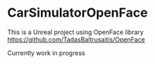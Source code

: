 # CarSimulatorOpenFace

This is a Unreal project using OpenFace library https://github.com/TadasBaltrusaitis/OpenFace

Currently work in progress
